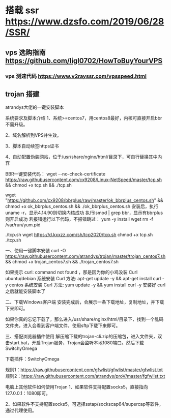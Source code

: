 # 搭载 ssr https://www.dzsfo.com/2019/06/28/SSR/
## vps 选购指南   https://github.com/ligl0702/HowToBuyYourVPS
### vps 测速代码 https://www.v2rayssr.com/vpsspeed.html

## trojan 搭建 
atrandys大佬的一键安装脚本

系统要求及脚本介绍
1、系统>=centos7，用centos8最好，内核可直接开启bbr不需升级。

2、域名解析到VPS并生效。

3、脚本自动续签https证书

4、自动配置伪装网站，位于/usr/share/nginx/html/目录下，可自行替换其中内容

BBR一键安装代码：
wget --no-check-certificate https://raw.githubusercontent.com/cx9208/Linux-NetSpeed/master/tcp.sh && chmod +x tcp.sh && ./tcp.sh

wget "https://github.com/cx9208/bbrplus/raw/master/ok_bbrplus_centos.sh" && chmod +x ok_bbrplus_centos.sh && ./ok_bbrplus_centos.sh
安装后，执行uname -r，显示4.14.90则切换内核成功
执行lsmod | grep bbr，显示有bbrplus则开启成功
若报错运行以下代码，不报错跳过：
yum -y install wget
rm -f /var/run/yum.pid

./tcp.sh
wget https://d.kxxzz.com/sh/tcp2020/tcp.sh
chmod +x tcp.sh
./tcp.sh

一、使用一键脚本安装
curl -O https://raw.githubusercontent.com/atrandys/trojan/master/trojan_centos7.sh && chmod +x trojan_centos7.sh && ./trojan_centos7.sh

如果提示 curl: command not found ，那是因为你的小鸡没装 Curl
ubuntu/debian 系统安装 Curl 方法: apt-get update -y && apt-get install curl -y
centos 系统安装 Curl 方法: yum update -y && yum install curl -y
安装好 curl 之后就能安装脚本了

二、下载Windows客户端
安装完成后，会展示一条下载地址，复制地址，并下载下来即可。

如果你真的忘记下载了，那么进入/usr/share/nginx/html/目录下，找到一个乱码文件夹，进入会看到客户端文件，使用sftp下载下来即可。

三、搭配浏览器插件使用
解压缩下载的trojan-cli.zip的压缩包，进入文件夹，双击start.bat，开启Trojan服务，Trojan会监听本地1080端口。然后下载SwitchyOmega

下载插件：SwitchyOmega

规则1：https://raw.githubusercontent.com/gfwlist/gfwlist/master/gfwlist.txt
规则2：https://raw.githubusercontent.com/atrandys/proV/master/fgfwlist.txt

电脑上其他软件如何使用Trojan
1、如果软件支持配置socks5，直接指向127.0.0.1：1080即可。

2、如果软件不支持配置socks5，可选择sstap/sockscap64/supercap等软件，通过代理使用。